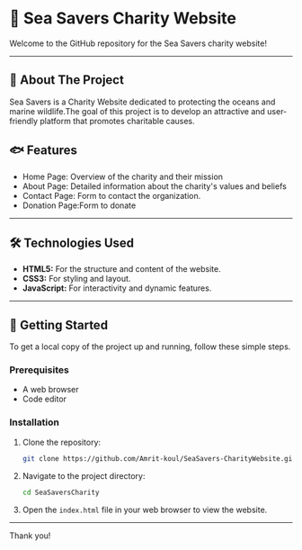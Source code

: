 # 🌊 Sea Savers Charity Website

Welcome to the GitHub repository for the Sea Savers charity website! 

---

## 🌟 About The Project
Sea Savers is a Charity Website dedicated to protecting the oceans and marine wildlife.The goal of this project is to develop an attractive and user-friendly platform that promotes charitable causes.

## 🐟 Features
- Home Page: Overview of the charity and their mission
- About Page: Detailed information about the charity's values and beliefs
- Contact Page: Form to contact the organization.
- Donation Page:Form to donate
<!---Responsive Design: Works on both desktop and mobile devices.-->

---

## 🛠️ Technologies Used
- **HTML5:** For the structure and content of the website.
- **CSS3:** For styling and layout.
- **JavaScript:** For interactivity and dynamic features.

---

## 🚀 Getting Started
To get a local copy of the project up and running, follow these simple steps.

### Prerequisites
- A web browser 
- Code editor 

### Installation
1. Clone the repository:
    ```bash
    git clone https://github.com/Amrit-koul/SeaSavers-CharityWebsite.git
    ```
2. Navigate to the project directory:
    ```bash
    cd SeaSaversCharity
    ```
3. Open the `index.html` file in your web browser to view the website.

---

Thank you!

